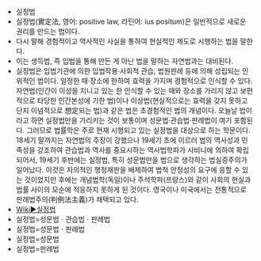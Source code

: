 - 실정법
- 실정법(實定法, 영어: positive law, 라틴어: ius positum)은 일반적으로 새로운 권리를 만드는 법이다. 
- 다시 말해 경험적이고 역사적인 사실을 통하여 현실적인 제도로 시행하는 법을 말한다. 
- 이는 생득법, 즉 입법을 통해 만든 게 아닌 법을 말하는 자연법과는 대비된다.
- 실정법은 입법기관에 의한 입법작용·사회적 관습, 법원판례 등에 의해 성립되는 인위적인 법이다. 일정한 때·장소에 한하여 효력을 가지며 경험적으로 인식할 수 있다. 자연법(인간이 이성을 지니고 있는 한 인식할 수 있는 때와 장소를 가리지 않고 보편적으로 타당한 인간본성에 기한 법)이나 이상법(현실적으로는 효력을 갖지 못하고 단지 이념적으로 想定되는 법)과 같은 법은 초경험적인 법의 개념이다. 오늘날 법이라고 하면 실정법만을 가리키는 것이 보통이며 성문법·관습법·판례법이 여기 포함된다. 그러므로 법률학은 주로 현재 시행되고 있는 실정법을 대상으로 하는 학문이다. 18세기 말까지는 자연법의 주장이 강했으나 19세기 초에 이르러 법의 역사성과 민족성을 강조하여 관습법과 역사를 중요시하는 역사법학파가 사비니에 의하여 확립되어서, 19세기 후반에는 실정법, 특히 성문법만을 법으로 생각하는 법실증주의가 일어났다. 이것은 자의적인 행정재판을 배제하여 법적 안정성의 요구에 응할 수 있는 것이었지만 후에는 개념법학(독일)이나 주석학파(프랑스)와 같이 사회의 현실과 법률 사이의 모순에 적응하지 못하게 된 것이다. 영국이나 미국에서는 전통적으로 판례법주의(判例法主義)가 채택되고 있다.
- [Wiki▶️실정법](https://ko.wikipedia.org/wiki/%EC%8B%A4%EC%A0%95%EB%B2%95)
- 실정법=성문법ㆍ관습법ㆍ판례법
- 실정법=성문법ㆍ판례법
- 실정법=성문법
- 실정법=판례법

